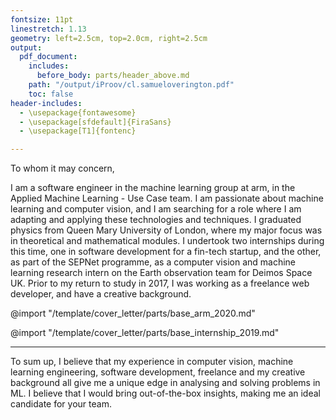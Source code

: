 ```yaml
---
fontsize: 11pt
linestretch: 1.13
geometry: left=2.5cm, top=2.0cm, right=2.5cm
output:
  pdf_document:
    includes:
      before_body: parts/header_above.md
    path: "/output/iProov/cl.samueloverington.pdf"
    toc: false
header-includes:
  - \usepackage{fontawesome}
  - \usepackage[sfdefault]{FiraSans}
  - \usepackage[T1]{fontenc}

---
```


To whom it may concern,

<!-- # SELF INTRODUCTION -->
<!-- The “Intro” Paragraph – Grab the reader’s attention. Introduce yourself, & state why you’re a good fit.  -->
I am a software engineer in the machine learning group at arm, in the Applied Machine Learning - Use Case team.   I am passionate about machine learning and computer vision, and I am searching for a role where I am adapting and applying these technologies and techniques.  I graduated physics from Queen Mary University of London, where my major focus was in theoretical and mathematical modules.  I undertook two internships during this time, one in software development for a fin-tech startup, and the other, as part of the SEPNet programme, as a computer vision and machine learning research intern on the Earth observation team for Deimos Space UK.  Prior to my return to study in 2017, I was working as a freelance web developer, and have a creative background.


@import "/template/cover_letter/parts/base_arm_2020.md"

@import "/template/cover_letter/parts/base_internship_2019.md"

---

To sum up, I believe that my experience in computer vision, machine learning engineering, software development, freelance and my creative background all give me a unique edge in analysing and solving problems in ML. I believe that I would bring out-of-the-box insights, making me an ideal candidate for your team.


<!--
import "/template/cover_letter/parts/base.md"

import "/template/cover_letter/parts/foot_ml.md"
-->
